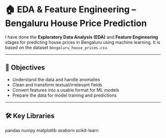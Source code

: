 # 🏠 EDA & Feature Engineering – Bengaluru House Price Prediction

I have done the **Exploratory Data Analysis (EDA)** and **Feature Engineering** stages for predicting house prices in Bengaluru using machine learning. It is based on the dataset `bengaluru_house_prices.csv`.

---

## 📌 Objectives

- Understand the data and handle anomalies
- Clean and transform textual/irrelevant fields
- Convert features into a usable format for ML models
- Prepare the data for model training and predictions

---

## 🛠️ Key Libraries

pandas
numpy
matplotlib
seaborn
scikit-learn
